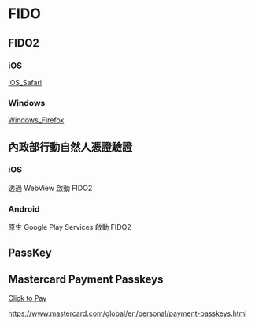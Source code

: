 # FIDO



## FIDO2

### iOS

[iOS_Safari](./iOS/iOS_Safari.md)

### Windows

[Windows_Firefox](./Windows/Windows_Firefox.md)



## 內政部行動自然人憑證驗證

### iOS

透過 WebView 啟動 FIDO2

### Android

原生 Google Play Services 啟動 FIDO2



## PassKey



## Mastercard Payment Passkeys

[Click to Pay](https://src.mastercard.com/profile/coming-soon)

https://www.mastercard.com/global/en/personal/payment-passkeys.html
